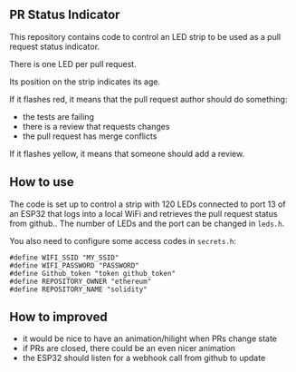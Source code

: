 ## PR Status Indicator

This repository contains code to control an LED strip to
be used as a pull request status indicator.

There is one LED per pull request.

Its position on the strip indicates its age.

If it flashes red, it means that the pull request author should do something:
 - the tests are failing
 - there is a review that requests changes
 - the pull request has merge conflicts

If it flashes yellow, it means that someone should add a review.

## How to use

The code is set up to control a strip with 120 LEDs connected to port 13
of an ESP32 that logs into a local WiFi and retrieves the pull request
status from github.. The number of LEDs and the port can be changed in
``leds.h``.

You also need to configure some access codes in ``secrets.h``:

    #define WIFI_SSID "MY_SSID"
    #define WIFI_PASSWORD "PASSWORD"
    #define Github_token "token github_token"
    #define REPOSITORY_OWNER "ethereum"
    #define REPOSITORY_NAME "solidity"

## How to improved

 - it would be nice to have an animation/hilight when PRs change state
 - if PRs are closed, there could be an even nicer animation
 - the ESP32 should listen for a webhook call from github to update

